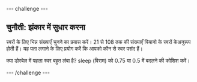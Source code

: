 --- challenge ---

## चुनौती: झंकार में सुधार करना

स्वरों के लिए भिन्न संख्याएँ चुनने का प्रयास करें। 21 से 108 तक की संख्याएँ पियानो के स्वरों केअनुरूप होती हैं। यह पता लगाने के लिए प्रयोग करें कि आपको कौन से स्वर पसंद हैं।

क्या डोरबेल में पहला स्वर बहुत लंबा है? sleep (विराम) को 0.75 या 0.5 में बदलने की कोशिश करें।

--- /challenge ---